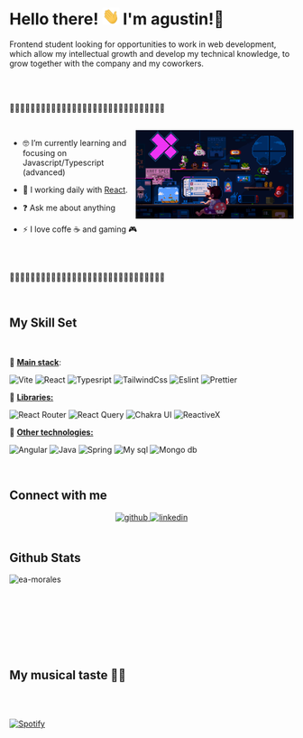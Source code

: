 # Hello there! <img src="./assets/wave.gif" width="30px" height="30px" />  I'm agustin!💜

Frontend student looking for opportunities to work in web development, which allow my intellectual growth and develop my technical knowledge, to grow together with the company and my coworkers. 

<br>
<br>

💜💜💜💜💜💜💜💜💜💜💜💜💜💜💜💜💜💜💜💜💜💜💜💜💜💜💜💜💜💜

<br>

<img align="right" alt="GIF" src="./assets/mario.gif" width="280px" />

- 🤓 I’m currently learning and focusing on Javascript/Typescript (advanced)

-  🌱 I working daily with [React](https://reactjs.org).


- ❓ Ask me about anything  


- ⚡ I love coffe ☕ and gaming 🎮

<br>
<br>

💜💜💜💜💜💜💜💜💜💜💜💜💜💜💜💜💜💜💜💜💜💜💜💜💜💜💜💜💜💜

<br>

## My Skill Set

<br>

💜 <u>**Main stack**</u>:

  ![Vite](https://img.shields.io/static/v1?label=tool&labelColor=353940&message=Vite&color=886ce4&logo=Vite&logoColor=61dafb) ![React](https://img.shields.io/static/v1?label=framework&labelColor=353940&message=React&color=886ce4&logo=React&logoColor=61dafb) ![Typesript](https://img.shields.io/static/v1?label=Language&labelColor=353940&message=Typescript&color=886ce4&logo=TypeScript&logoColor=61dafb) ![TailwindCss](https://img.shields.io/static/v1?label=library&labelColor=353940&message=Tailwind%20Css&color=886ce4&logo=TailwindCSS&logoColor=61dafb) ![Eslint](https://img.shields.io/static/v1?label=tool&labelColor=353940&message=Eslint&color=886ce4&logo=Eslint&logoColor=61dafb) ![Prettier](https://img.shields.io/static/v1?label=tool&labelColor=353940&message=Prettier&color=886ce4&logo=Prettier&logoColor=61dafb)

💜  <u>**Libraries:**</u>

  ![React Router](https://img.shields.io/static/v1?label=library&labelColor=52bdff&message=React%20Router&color=B143f3&logo=ReactRouter&logoColor=yellow) ![React Query](https://img.shields.io/static/v1?label=library&labelColor=52bdff&message=React%20Query&color=B143f3&logo=ReactQuery&logoColor=yellow) ![Chakra UI](https://img.shields.io/static/v1?label=library&labelColor=282c34&message=Chakra%20UI&color=61dafb&logo=Chakraui&logoColor=61dafb) ![ReactiveX](https://img.shields.io/static/v1?label=library&labelColor=282c34&message=ReactiveX&color=61dafb&logo=ReactiveX&logoColor=61dafb)

💜  <u>**Other technologies:**</u>

![Angular](https://img.shields.io/static/v1?label=framework&labelColor=282c34&message=Angular&color=61dafb&logo=Angular&logoColor=61dafb) ![Java](https://img.shields.io/static/v1?label=language&labelColor=282c34&message=Java&color=61dafb&logoColor=61dafb) ![Spring](https://img.shields.io/static/v1?label=framework&labelColor=282c34&message=Spring&color=61dafb&logo=Spring&logoColor=61dafb) ![My sql](https://img.shields.io/static/v1?label=database&labelColor=282c34&message=Mysql&color=61dafb&logo=Mysql&logoColor=61dafb) ![Mongo db](https://img.shields.io/static/v1?label=database&labelColor=282c34&message=Mongo%20db&color=61dafb&logo=Mongodb&logoColor=47A248)

<br/>

## Connect with me  
<div align="center">
<a href="https://github.com/EA-Morales" target="_blank">
<img src=https://img.shields.io/badge/github-%2324292e.svg?&style=for-the-badge&logo=github&logoColor=white alt=github style="margin-bottom: 5px;" />
</a>
<a href="https://linkedin.com/in/eduardo-agustin-morales" target="_blank">
<img src=https://img.shields.io/badge/linkedin-%231E77B5.svg?&style=for-the-badge&logo=linkedin&logoColor=white alt=linkedin style="margin-bottom: 5px;" />
</a>  
</div> 

<br/>

## Github Stats

<p><img align="left" src="https://github-readme-stats.vercel.app/api/top-langs?username=ea-morales&show_icons=true&locale=en&layout=compact&theme=dracula&hide_border=true" alt="ea-morales" /></p>

<br>
<br>
<br>
<br>
<br>
<br>
<br>
<br>

## My musical taste 🕺🏻


<br>
<br>


[![Spotify](https://spotify-profile-ashy.vercel.app/api/spotify)](https://open.spotify.com/user/USER_NAME)

  
<!-- LINKS -->
[website]: https://portfolio-argentina-programa.web.app/
[linkedin]: https://www.linkedin.com/in/eduardo-agustin-morales/
